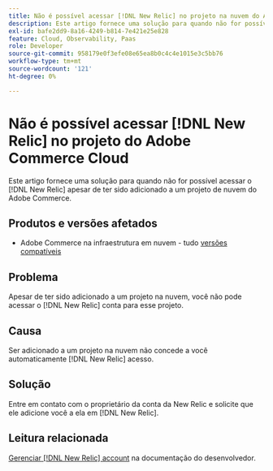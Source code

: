 ```yaml
---
title: Não é possível acessar [!DNL New Relic] no projeto na nuvem do Adobe Commerce
description: Este artigo fornece uma solução para quando não for possível acessar o [!DNL New Relic] apesar de ter sido adicionado a um projeto em nuvem no Adobe Commerce.
exl-id: bafe2dd9-8a16-4249-b814-7e421e25e828
feature: Cloud, Observability, Paas
role: Developer
source-git-commit: 958179e0f3efe08e65ea8b0c4c4e1015e3c5bb76
workflow-type: tm+mt
source-wordcount: '121'
ht-degree: 0%

---
```


# Não é possível acessar [!DNL New Relic] no projeto do Adobe Commerce Cloud

Este artigo fornece uma solução para quando não for possível acessar o [!DNL New Relic] apesar de ter sido adicionado a um projeto de nuvem do Adobe Commerce.

## Produtos e versões afetados

* Adobe Commerce na infraestrutura em nuvem - tudo [versões compatíveis](https://www.adobe.com/content/dam/cc/en/legal/terms/enterprise/pdfs/Adobe-Commerce-Software-Lifecycle-Policy.pdf)

## Problema

Apesar de ter sido adicionado a um projeto na nuvem, você não pode acessar o [!DNL New Relic] conta para esse projeto.

## Causa

Ser adicionado a um projeto na nuvem não concede a você automaticamente [!DNL New Relic] acesso.

## Solução

Entre em contato com o proprietário da conta da New Relic e solicite que ele adicione você a ela em [!DNL New Relic].

## Leitura relacionada

[Gerenciar [!DNL New Relic] account](https://devdocs.magento.com/cloud/project/new-relic.html#manage-new-relic-account) na documentação do desenvolvedor.
